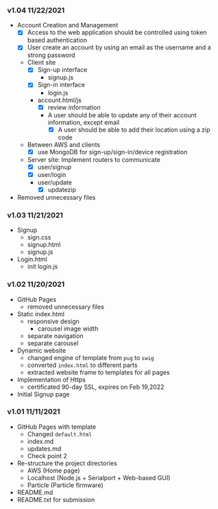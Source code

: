 ### v1.04 11/22/2021

- Account Creation and Management
	- [x] Access to the web application should be controlled using token based authentication
	- [x] User create an account by using an email as the username and a strong password
	- Client site
		- [x] Sign-up interface 
			- signup.js
		- [x] Sign-in interface
			- login.js
		- account.html/js
			- [x] review information
			- A user should be able to update any of their account information, except email
				- [x] A user should be able to add their location using a zip code
	- Between AWS and clients 
		- [x] use MongoDB for sign-up/sign-in/device registration 
	- Server site: Implement routers to communicate 
		- [x] user/signup
		- [x] user/login
		- user/update
			- [x] updatezip
- Removed unnecessary files

### v1.03 11/21/2021

- Signup
	- sign.css
	- signup.html
	- signup.js
- Login.html
	- init login.js

### v1.02 11/20/2021

- GitHub Pages
	- removed unnecessary files
- Static index.html
	- responsive design
		- carousel image width
	- separate navigation
	- separate carousel
- Dynamic website
	- changed engine of template from `pug` to `swig` 
	- converted `index.html` to different parts
	- extracted website frame to templates for all pages
- Implementation of Https
	- certificated 90-day SSL, expires on Feb 19,2022
- Initial Signup page 

### v1.01 11/11/2021

- GitHub Pages with template
	- Changed `default.html`
	- index.md
	- updates.md
	- Check point 2
- Re-structure the project directories
	- AWS (Home page)
	- Localhost (Node.js + Serialport + Web-based GUI)
	- Particle (Particle firmware)
- README.md
- README.txt for submission

